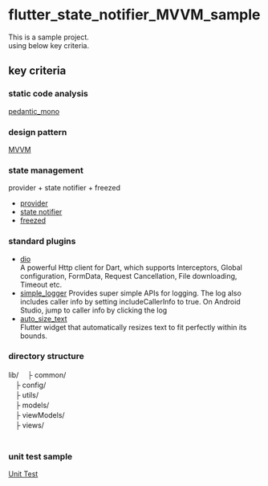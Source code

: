 # flutter_state_notifier_MVVM_sample

This is a sample project.  
using below key criteria.  

## key criteria  
### static code analysis
[pedantic_mono](https://pub.dev/packages/pedantic_mono)

### design pattern
[MVVM](https://en.wikipedia.org/wiki/Model%E2%80%93view%E2%80%93viewmodel)

### state management
provider + state notifier + freezed  
- [provider](https://pub.dev/packages/provider)
- [state notifier](https://pub.dev/packages/state_notifier)
- [freezed](https://pub.dev/packages/freezed)

### standard plugins
- [dio](https://pub.dev/packages/dio)  
A powerful Http client for Dart, which supports Interceptors, Global configuration, FormData, Request Cancellation, File downloading, Timeout etc.
 - [simple_logger](https://pub.dev/packages/simple_logger) 
 Provides super simple APIs for logging. The log also includes caller info by setting includeCallerInfo to true. On Android Studio, jump to caller info by clicking the log
 - [auto_size_text](https://pub.dev/packages/auto_size_text)  
 Flutter widget that automatically resizes text to fit perfectly within its bounds.
 
### directory structure
 lib/
　├ common/  
　├ config/  
　├ utils/  
　├ models/  
　├ viewModels/  
　├ views/  
　　
### unit test sample
[Unit Test](https://flutter.dev/docs/testing#unit-tests)

